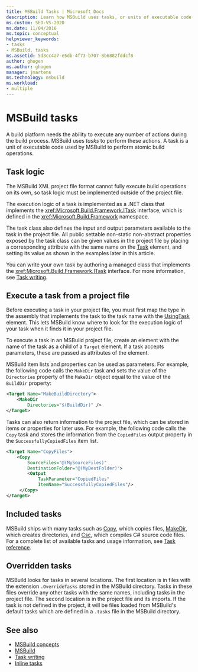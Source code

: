 ```yaml
---
title: MSBuild Tasks | Microsoft Docs
description: Learn how MSBuild uses tasks, or units of executable code that perform atomic build operations, during the build process.
ms.custom: SEO-VS-2020
ms.date: 11/04/2016
ms.topic: conceptual
helpviewer_keywords:
- tasks
- MSBuild, tasks
ms.assetid: 5d3cc4a7-e5db-4f73-b707-8b6882fddcf8
author: ghogen
ms.author: ghogen
manager: jmartens
ms.technology: msbuild
ms.workload:
- multiple
---
```

# MSBuild tasks

A build platform needs the ability to execute any number of actions during the build process. MSBuild uses *tasks* to perform these actions. A task is a unit of executable code used by MSBuild to perform atomic build operations.

## Task logic

 The MSBuild XML project file format cannot fully execute build operations on its own, so task logic must be implemented outside of the project file.

 The execution logic of a task is implemented as a .NET class that implements the <xref:Microsoft.Build.Framework.ITask> interface, which is defined in the <xref:Microsoft.Build.Framework> namespace.

 The task class also defines the input and output parameters available to the task in the project file. All public settable non-static non-abstract properties exposed by the task class can be given values in the project file by placing a corresponding attribute with the same name on the [Task](../msbuild/task-element-msbuild.md) element, and setting its value as shown in the examples later in this article.

 You can write your own task by authoring a managed class that implements the <xref:Microsoft.Build.Framework.ITask> interface. For more information, see [Task writing](../msbuild/task-writing.md).

## Execute a task from a project file

 Before executing a task in your project file, you must first map the type in the assembly that implements the task to the task name with the [UsingTask](../msbuild/usingtask-element-msbuild.md) element. This lets MSBuild know where to look for the execution logic of your task when it finds it in your project file.

 To execute a task in an MSBuild project file, create an element with the name of the task as a child of a `Target` element. If a task accepts parameters, these are passed as attributes of the element.

 MSBuild item lists and properties can be used as parameters. For example, the following code calls the `MakeDir` task and sets the value of the `Directories` property of the `MakeDir` object equal to the value of the `BuildDir` property:

```xml
<Target Name="MakeBuildDirectory">
    <MakeDir
        Directories="$(BuildDir)" />
</Target>
```

 Tasks can also return information to the project file, which can be stored in items or properties for later use. For example, the following code calls the `Copy` task and stores the information from the `CopiedFiles` output property in the `SuccessfullyCopiedFiles` item list.

```xml
<Target Name="CopyFiles">
    <Copy
        SourceFiles="@(MySourceFiles)"
        DestinationFolder="@(MyDestFolder)">
        <Output
            TaskParameter="CopiedFiles"
            ItemName="SuccessfullyCopiedFiles"/>
     </Copy>
</Target>
```

## Included tasks

 MSBuild ships with many tasks such as [Copy](../msbuild/copy-task.md), which copies files, [MakeDir](../msbuild/makedir-task.md), which creates directories, and [Csc](../msbuild/csc-task.md), which compiles C# source code files. For a complete list of available tasks and usage information, see [Task reference](../msbuild/msbuild-task-reference.md).

## Overridden tasks

 MSBuild looks for tasks in several locations. The first location is in files with the extension `.OverrideTasks` stored in the MSBuild directory. Tasks in these files override any other tasks with the same names, including tasks in the project file. The second location is in the project file and its imports. If the task is not defined in the project, it will be files loaded from MSBuild's default tasks which are defined in a `.tasks` file in the MSBuild directory.

## See also

- [MSBuild concepts](../msbuild/msbuild-concepts.md)
- [MSBuild](../msbuild/msbuild.md)
- [Task writing](../msbuild/task-writing.md)
- [Inline tasks](../msbuild/msbuild-inline-tasks.md)
